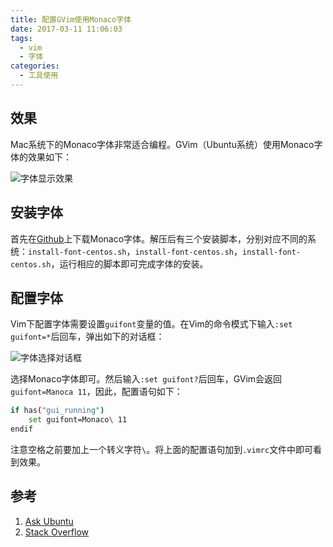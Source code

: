 ```yaml
---
title: 配置GVim使用Monaco字体
date: 2017-03-11 11:06:03
tags:
  - vim
  - 字体
categories:
  - 工具使用
---
```


## 效果

Mac系统下的Monaco字体非常适合编程。GVim（Ubuntu系统）使用Monaco字体的效果如下：

<!--more-->

![字体显示效果](https://images-1254088545.cos.ap-shanghai.myqcloud.com/blog/gvim_font_monaco.png)

## 安装字体

首先在[Github](https://github.com/cstrap/monaco-font)上下载Monaco字体。解压后有三个安装脚本，分别对应不同的系统：`install-font-centos.sh`，`install-font-centos.sh`，`install-font-centos.sh`，运行相应的脚本即可完成字体的安装。

## 配置字体

Vim下配置字体需要设置`guifont`变量的值。在Vim的命令模式下输入`:set guifont=*`后回车，弹出如下的对话框：

![字体选择对话框](https://images-1254088545.cos.ap-shanghai.myqcloud.com/blog/gvim_font_select.png)

选择Monaco字体即可。然后输入`:set guifont?`后回车，GVim会返回`guifont=Manoca 11`，因此，配置语句如下：

```bash
if has("gui_running")
    set guifont=Monaco\ 11
endif
```

注意空格之前要加上一个转义字符`\`。将上面的配置语句加到`.vimrc`文件中即可看到效果。

## 参考

1. [Ask Ubuntu](https://askubuntu.com/questions/333409/how-to-install-the-monaco-font)
2. [Stack Overflow](https://stackoverflow.com/questions/16882696/settings-default-font-in-gvim)
